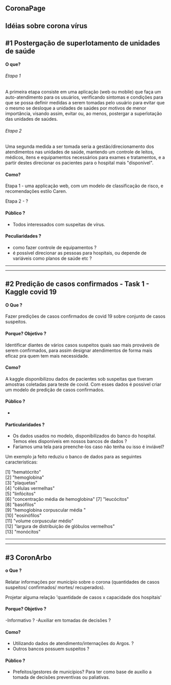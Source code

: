 
CoronaPage
---

Idéias sobre corona vírus
---

#1 Postergação de superlotamento de unidades de saúde
---

#### O que?

###### Etapa 1
A primeira etapa consiste em uma aplicação (web ou mobile) que faça um auto-atendimento para os usuários, verificando sintomas e condições para que se possa definir medidas a serem tomadas pelo usuário para evitar que o mesmo se desloque a unidades de saúdes por motivos de menor importância, visando assim, evitar ou, ao menos, postergar a superlotação das unidades de saúdes.

###### Etapa 2
Uma segunda medida a ser tomada seria a gestão/direcionamento dos atendimentos nas unidades de saúde, mantendo um controle de leitos, médicos, itens e equipamentos necessários para exames e tratamentos, e a partir destes direcionar os pacientes para o hospital mais "disponível".

#### Como?

Etapa 1 - uma applicação web, com um modelo de classificação de risco, e recomendações estilo Caren.

Etapa 2 - ? 

#### Público ?

- Todos interessados com suspeitas de vírus.

#### Peculiaridades ?

- como fazer controle de equipamentos ?
- é possível direcionar as pessoas para hospitais, ou depende de variáveis como planos de saúde etc ?


---
---

#2 Predição de casos confirmados - Task 1 - Kaggle covid 19
---

#### O Que ? 

Fazer predições de casos confirmados de covid 19 sobre conjunto de casos suspeitos.

#### Porque? Objetivo ? 

Identificar diantes de vários casos suspeitos quais sao mais prováveis de serem confirmados, para assim designar atendimentos de forma mais eficaz pra quem tem mais necessidade.

#### Como?

A kaggle disponibilizou dados de pacientes sob suspeitas que tiveram amostras coletadas para teste de covid.
Com esses dados é possivel criar um modelo de predição de casos confirmados.

#### Público ?
- 

#### Particularidades ? 

- Os dados usados no modelo, disponibilizados do banco do hospital. Temos eles disponíveis em nossos bancos de dados ? 
- Faríamos uma tela para preenche-los caso não tenha ou isso é inviável?

Um exemplo ja feito reduziu o banco de dados para as seguintes caracteristicas:

  [1] "hematócrito"                                    
 [2] "hemoglobina"                                    
 [3] "plaquetas"                                     
  [4] "células vermelhas"                               
  [5] "linfócitos"                                   
  [6] "concentração média de hemoglobina"
  [7] "leucócitos"                                    
  [8] "basófilos"                                     
  [9] "hemoglobina corpuscular média "               
 [10] "eosinófilos"                                   
 [11] "volume corpuscular médio"                   
 [12] "largura de distribuição de glóbulos vermelhos"         
 [13] "monócitos"


---
---

#3 CoronArbo
---

#### o Que ? 

Relatar informações por município sobre o corona (quantidades de casos suspeitos/ confirmados/ mortes/ recuperados).

Projetar alguma relação 'quantidade de casos x capacidade dos hospitais' 

#### Porque? Objetivo ? 
 -Informativo ? 
 -Auxiliar em tomadas de decisões ?


#### Como?
  
  - Utilizando dados de atendimento/internações do Argos. ?
  - Outros bancos possuem suspeitos ?

#### Público ?

- Prefeitos/gestores de municípios? Para ter como base de auxílio a tomada de decisões preventivas ou paliativas. 

